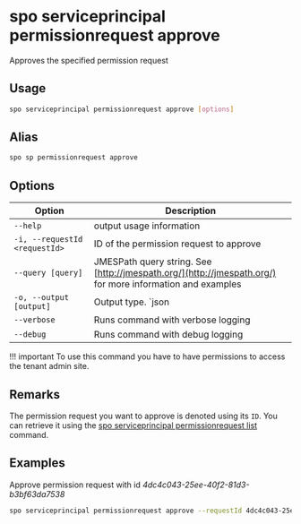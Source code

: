 # spo serviceprincipal permissionrequest approve

Approves the specified permission request

## Usage

```sh
spo serviceprincipal permissionrequest approve [options]
```

## Alias

```sh
spo sp permissionrequest approve
```

## Options

Option|Description
------|-----------
`--help`|output usage information
`-i, --requestId <requestId>`|ID of the permission request to approve
`--query [query]`|JMESPath query string. See [http://jmespath.org/](http://jmespath.org/) for more information and examples
`-o, --output [output]`|Output type. `json|text`. Default `text`
`--verbose`|Runs command with verbose logging
`--debug`|Runs command with debug logging

!!! important
    To use this command you have to have permissions to access the tenant admin site.

## Remarks

The permission request you want to approve is denoted using its `ID`. You can retrieve it using the [spo serviceprincipal permissionrequest list](./serviceprincipal-permissionrequest-list.md) command.

## Examples

Approve permission request with id _4dc4c043-25ee-40f2-81d3-b3bf63da7538_

```sh
spo serviceprincipal permissionrequest approve --requestId 4dc4c043-25ee-40f2-81d3-b3bf63da7538
```